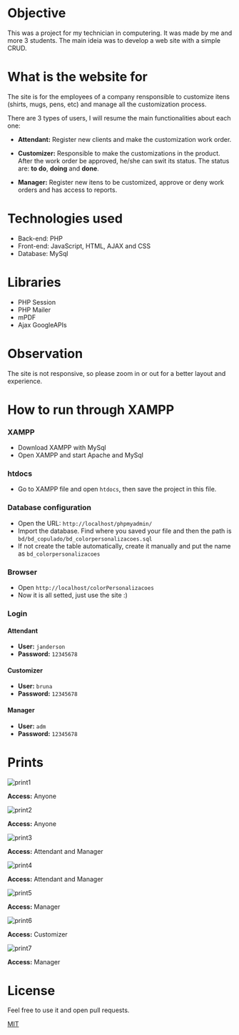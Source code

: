  # Objective

This was a project for my technician in computering.  It was made by me and more 3 students.
The main ideia was to develop a web site with a simple CRUD.

# What is the website for
The site is for the employees of a company rensponsible to customize itens (shirts, mugs, pens, etc) and manage all the customization process.

There are 3 types of users, I will resume the main functionalities about each one:

* **Attendant:** Register new clients and make the customization work order.

* **Customizer:** Responsible to make the customizations in the product. After the work order be approved, he/she can swit its status. The status are: **to do**, **doing** and **done**.

* **Manager:** Register new itens to be customized, approve or deny work orders and has access to reports.
 

# Technologies used

* Back-end: PHP
* Front-end: JavaScript, HTML, AJAX and CSS
* Database: MySql

# Libraries

* PHP Session
* PHP Mailer
* mPDF
* Ajax GoogleAPIs 

# Observation
The site is not responsive, so please zoom in or out for a better layout and experience.

# How to run through XAMPP

### XAMPP

* Download XAMPP with MySql
* Open XAMPP and start Apache and MySql

### htdocs
* Go to XAMPP file and open ```htdocs```, then save the project in this file.

### Database configuration
* Open the URL: ```http://localhost/phpmyadmin/```
* Import the database. Find where you saved your file and then the path is  ```bd/bd_copulado/bd_colorpersonalizacoes.sql ```
* If not create the table automatically, create it manually and put the name as ```bd_colorpersonalizacoes``` 

### Browser


* Open ```http://localhost/colorPersonalizacoes```
* Now it is all setted, just use the site :)

### Login

#### Attendant
* **User:** ```janderson```
* **Password:** ```12345678```

#### Customizer
* **User:** ```bruna```
* **Password:** ```12345678```

#### Manager
* **User:** ```adm```
* **Password:** ```12345678```


# Prints

![print1](/img/prints/mugs.png)

**Access:** Anyone

![print2](/img/prints/login.png)

**Access:** Anyone

![print3](/img/prints/registerClient.png)

**Access:** Attendant and Manager

![print4](/img/prints/budget.png)

**Access:** Attendant and Manager

![print5](/img/prints/workOrder.png)

**Access:** Manager

![print6](/img/prints/workOrderStatus.png)

**Access:** Customizer

![print7](/img/prints/pdf.png)

**Access:** Manager


# License
Feel free to use it and open pull requests.

[MIT](https://choosealicense.com/licenses/mit/)
